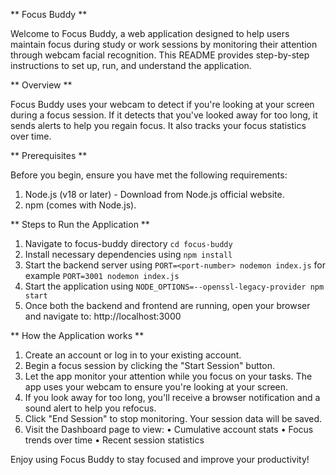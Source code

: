 ** Focus Buddy **

Welcome to Focus Buddy, a web application designed to help users maintain focus during study or work sessions by monitoring their attention through webcam facial recognition. This README provides step-by-step instructions to set up, run, and understand the application.

** Overview **

Focus Buddy uses your webcam to detect if you're looking at your screen during a focus session. If it detects that you've looked away for too long, it sends alerts to help you regain focus. It also tracks your focus statistics over time.

** Prerequisites **

Before you begin, ensure you have met the following requirements:

1. Node.js (v18 or later) - Download from Node.js official website.
2. npm (comes with Node.js).

** Steps to Run the Application **

1. Navigate to focus-buddy directory ```cd focus-buddy```
2. Install necessary dependencies  using ```npm install```
3. Start the backend server using ```PORT=<port-number> nodemon index.js``` for example ```PORT=3001 nodemon index.js```
4. Start the application using ```NODE_OPTIONS=--openssl-legacy-provider npm start```
5. Once both the backend and frontend are running, open your browser and navigate to: http://localhost:3000

** How the Application works **

1. Create an account or log in to your existing account.
2. Begin a focus session by clicking the "Start Session" button.
3. Let the app monitor your attention while you focus on your tasks. The app uses your webcam to ensure you're looking at your screen.
4. If you look away for too long, you'll receive a browser notification and a sound alert to help you refocus.
5. Click "End Session" to stop monitoring. Your session data will be saved.
6. Visit the Dashboard page to view:
    • Cumulative account stats
    • Focus trends over time
    • Recent session statistics




Enjoy using Focus Buddy to stay focused and improve your productivity!




